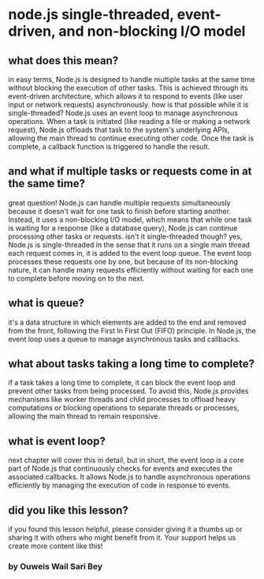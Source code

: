 # node.js single-threaded, event-driven, and non-blocking I/O model
## what does this mean?
in easy terms, Node.js is designed to handle multiple tasks at the same time without blocking the execution of other tasks. This is achieved through its event-driven architecture, which allows it to respond to events (like user input or network requests) asynchronously.
how is that possible while it is single-threaded?
Node.js uses an event loop to manage asynchronous operations. When a task is initiated (like reading a file or making a network request), Node.js offloads that task to the system's underlying APIs, allowing the main thread to continue executing other code. Once the task is complete, a callback function is triggered to handle the result.
## and what if multiple tasks or requests come in at the same time?
great question! Node.js can handle multiple requests simultaneously because it doesn't wait for one task to finish before starting another. Instead, it uses a non-blocking I/O model, which means that while one task is waiting for a response (like a database query), Node.js can continue processing other tasks or requests.
isn't it single-threaded though?
yes, Node.js is single-threaded in the sense that it runs on a single main thread
each request comes in, it is added to the event loop queue. The event loop processes these requests one by one, but because of its non-blocking nature, it can handle many requests efficiently without waiting for each one to complete before moving on to the next.
## what is queue?
it's a data structure in which elements are added to the end and removed from the front, following the First In First Out (FIFO) principle. In Node.js, the event loop uses a queue to manage asynchronous tasks and callbacks.
## what about tasks taking a long time to complete?
if a task takes a long time to complete, it can block the event loop and prevent other tasks from being processed. To avoid this, Node.js provides mechanisms like worker threads and child processes to offload heavy computations or blocking operations to separate threads or processes, allowing the main thread to remain responsive.
## what is event loop?
next chapter will cover this in detail, but in short, the event loop is a core part of Node.js that continuously checks for events and executes the associated callbacks. It allows Node.js to handle asynchronous operations efficiently by managing the execution of code in response to events.
## did you like this lesson?
if you found this lesson helpful, please consider giving it a thumbs up or sharing it with others
who might benefit from it. Your support helps us create more content like this!
### by Ouweis Wail Sari Bey